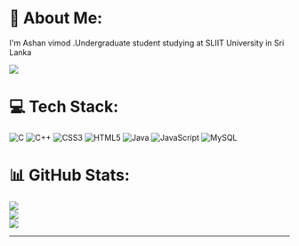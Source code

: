 # 💫 About Me:
I'm Ashan vimod .Undergraduate student studying at SLIIT University in Sri Lanka

[![](https://visitcount.itsvg.in/api?id=AVJayasundara&label=Profile%20Views&color=12&icon=0&pretty=false)](https://visitcount.itsvg.in)

# 💻 Tech Stack:
![C](https://img.shields.io/badge/c-%2300599C.svg?style=for-the-badge&logo=c&logoColor=white) ![C++](https://img.shields.io/badge/c++-%2300599C.svg?style=for-the-badge&logo=c%2B%2B&logoColor=white) ![CSS3](https://img.shields.io/badge/css3-%231572B6.svg?style=for-the-badge&logo=css3&logoColor=white) ![HTML5](https://img.shields.io/badge/html5-%23E34F26.svg?style=for-the-badge&logo=html5&logoColor=white) ![Java](https://img.shields.io/badge/java-%23ED8B00.svg?style=for-the-badge&logo=openjdk&logoColor=white) ![JavaScript](https://img.shields.io/badge/javascript-%23323330.svg?style=for-the-badge&logo=javascript&logoColor=%23F7DF1E) ![MySQL](https://img.shields.io/badge/mysql-%2300000f.svg?style=for-the-badge&logo=mysql&logoColor=white)
# 📊 GitHub Stats:
![](https://github-readme-stats.vercel.app/api?username=AVJayasundara&theme=dark&hide_border=false&include_all_commits=false&count_private=false)<br/>
![](https://github-readme-streak-stats.herokuapp.com/?user=AVJayasundara&theme=dark&hide_border=false)<br/>
![](https://github-readme-stats.vercel.app/api/top-langs/?username=AVJayasundara&theme=dark&hide_border=false&include_all_commits=false&count_private=false&layout=compact)

---


<!-- Proudly created with GPRM ( https://gprm.itsvg.in ) -->

